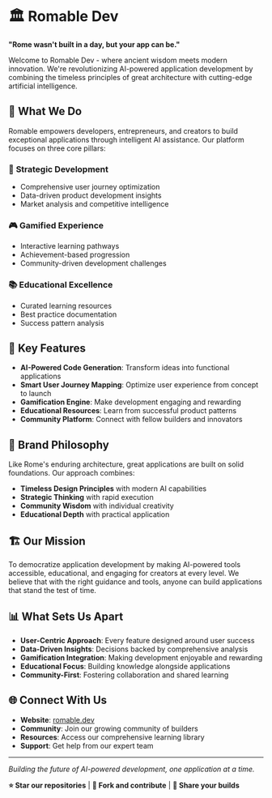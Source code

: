 # 🏛️ Romable Dev

**"Rome wasn't built in a day, but your app can be."**

Welcome to Romable Dev - where ancient wisdom meets modern innovation. We're revolutionizing AI-powered application development by combining the timeless principles of great architecture with cutting-edge artificial intelligence.

## 🚀 What We Do

Romable empowers developers, entrepreneurs, and creators to build exceptional applications through intelligent AI assistance. Our platform focuses on three core pillars:

### 🎯 **Strategic Development**

- Comprehensive user journey optimization
- Data-driven product development insights
- Market analysis and competitive intelligence

### 🎮 **Gamified Experience**

- Interactive learning pathways
- Achievement-based progression
- Community-driven development challenges

### 📚 **Educational Excellence**

- Curated learning resources
- Best practice documentation
- Success pattern analysis

## 🌟 Key Features

- **AI-Powered Code Generation**: Transform ideas into functional applications
- **Smart User Journey Mapping**: Optimize user experience from concept to launch
- **Gamification Engine**: Make development engaging and rewarding
- **Educational Resources**: Learn from successful product patterns
- **Community Platform**: Connect with fellow builders and innovators

## 🎨 Brand Philosophy

Like Rome's enduring architecture, great applications are built on solid foundations. Our approach combines:

- **Timeless Design Principles** with modern AI capabilities
- **Strategic Thinking** with rapid execution
- **Community Wisdom** with individual creativity
- **Educational Depth** with practical application

## 🏗️ Our Mission

To democratize application development by making AI-powered tools accessible, educational, and engaging for creators at every level. We believe that with the right guidance and tools, anyone can build applications that stand the test of time.

## 📊 What Sets Us Apart

- **User-Centric Approach**: Every feature designed around user success
- **Data-Driven Insights**: Decisions backed by comprehensive analysis
- **Gamification Integration**: Making development enjoyable and rewarding
- **Educational Focus**: Building knowledge alongside applications
- **Community-First**: Fostering collaboration and shared learning

## 🌐 Connect With Us

- **Website**: [romable.dev](https://romable.dev)
- **Community**: Join our growing community of builders
- **Resources**: Access our comprehensive learning library
- **Support**: Get help from our expert team

---

_Building the future of AI-powered development, one application at a time._

**⭐ Star our repositories** | **🍴 Fork and contribute** | **📢 Share your builds**
